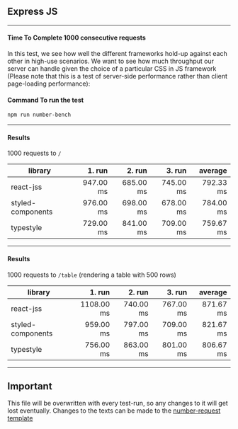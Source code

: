 ## Express JS

---
#### Time To Complete 1000 consecutive requests

In this test, we see how well the different frameworks hold-up against each other in high-use scenarios. We want to see how much throughput our server can handle given the choice of a particular CSS in JS framework (Please note that this is a test of server-side performance rather than client page-loading performance):

#### Command To run the test
```bash
npm run number-bench
```

---

#### Results

1000 requests to `/`

|library|1. run|2. run|3. run|average|
|-------|-----:|-----:|-----:|------:|
|react-jss|947.00 ms|685.00 ms|745.00 ms|792.33 ms|
|styled-components|976.00 ms|698.00 ms|678.00 ms|784.00 ms|
|typestyle|729.00 ms|841.00 ms|709.00 ms|759.67 ms|


---

#### Results

1000 requests to `/table` (rendering a table with 500 rows)

|library|1. run|2. run|3. run|average|
|-------|-----:|-----:|-----:|------:|
|react-jss|1108.00 ms|740.00 ms|767.00 ms|871.67 ms|
|styled-components|959.00 ms|797.00 ms|709.00 ms|821.67 ms|
|typestyle|756.00 ms|863.00 ms|801.00 ms|806.67 ms|


---

## Important

This file will be overwritten with every test-run, so any changes to it will get lost eventually. Changes to the texts can be made to the [number-request template](./number-requests.template.md)
